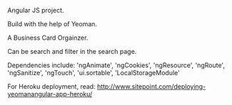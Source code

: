 Angular JS project.

Build with the help of Yeoman.

A Business Card Orgainzer.

Can be search and filter in the search page.

Dependencies include:
	'ngAnimate',
    'ngCookies',
    'ngResource',
    'ngRoute',
    'ngSanitize',
    'ngTouch',
    'ui.sortable',
    'LocalStorageModule'

For Heroku deployment, read: http://www.sitepoint.com/deploying-yeomanangular-app-heroku/